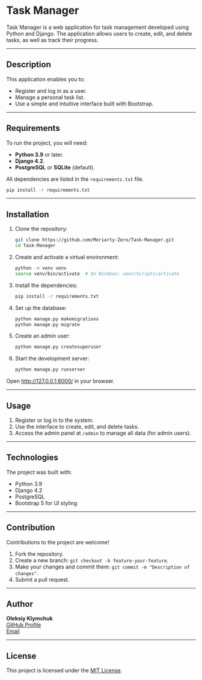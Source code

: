 # Task Manager

Task Manager is a web application for task management developed using Python and Django. The application allows users to create, edit, and delete tasks, as well as track their progress.

---

## Description

This application enables you to:
- Register and log in as a user.
- Manage a personal task list.
- Use a simple and intuitive interface built with Bootstrap.

---

## Requirements

To run the project, you will need:
- **Python 3.9** or later.
- **Django 4.2**.
- **PostgreSQL** or **SQLite** (default).

All dependencies are listed in the `requirements.txt` file.

```bash
pip install -r requirements.txt
```

---

## Installation

1. Clone the repository:
   ```bash
   git clone https://github.com/Moriarty-Zero/Task-Manager.git
   cd Task-Manager
   ```

2. Create and activate a virtual environment:
   ```bash
   python -m venv venv
   source venv/bin/activate  # On Windows: venv\Scripts\activate
   ```

3. Install the dependencies:
   ```bash
   pip install -r requirements.txt
   ```

4. Set up the database:
   ```bash
   python manage.py makemigrations
   python manage.py migrate
   ```

5. Create an admin user:
   ```bash
   python manage.py createsuperuser
   ```

6. Start the development server:
   ```bash
   python manage.py runserver
   ```

Open http://127.0.0.1:8000/ in your browser.

---

## Usage

1. Register or log in to the system.
2. Use the interface to create, edit, and delete tasks.
3. Access the admin panel at `/admin` to manage all data (for admin users).

---

## Technologies

The project was built with:
- Python 3.9
- Django 4.2
- PostgreSQL
- Bootstrap 5 for UI styling

---

## Contribution

Contributions to the project are welcome!

1. Fork the repository.
2. Create a new branch: `git checkout -b feature-your-feature`.
3. Make your changes and commit them: `git commit -m "Description of changes"`.
4. Submit a pull request.

---

## Author

**Oleksiy Klymchuk**  
[GitHub Profile](https://github.com/MoriartyZero)  
[Email](oleksiyklumchuk@gmail.com)

---

## License

This project is licensed under the [MIT License](LICENSE).

